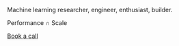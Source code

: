 <!-- ![Avram's GitHub stats](https://github-readme-stats.vercel.app/api?username=avramdj&show_icons=true) -->
Machine learning researcher, engineer, enthusiast, builder.

Performance ∩ Scale

[Book a call](https://calendly.com/avramdjordjevic2/30min)
